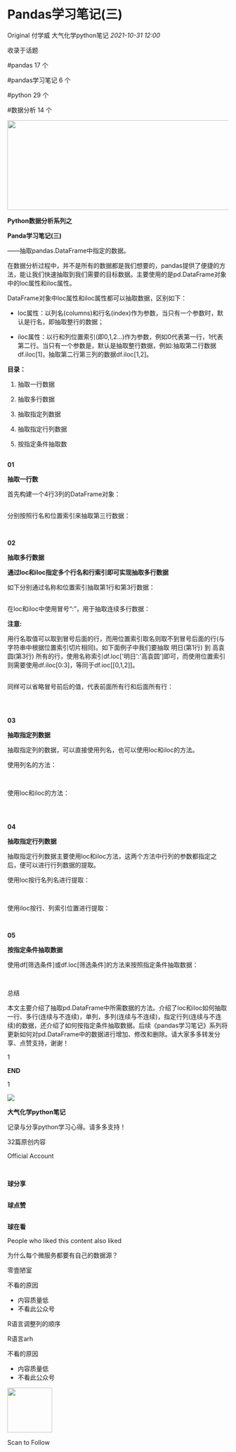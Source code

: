 # Pandas学习笔记(三)

<a id="copyright_logo"></a>Original <a id="js_author_name"></a>付学威 <a id="profileBt"></a><a id="js_name"></a>大气化学python笔记 *2021-10-31 12:00*

收录于话题

<a id="js_article_tag_name__2073532319717457922"></a>#pandas <a id="js_article_tag_num__2073532319717457922"></a>17 <a id="js_article_tag_tips__2073532319717457922"></a>个

<a id="js_article_tag_name__2101124600976703488"></a>#pandas学习笔记 <a id="js_article_tag_num__2101124600976703488"></a>6 <a id="js_article_tag_tips__2101124600976703488"></a>个

<a id="js_article_tag_name__2070277671715930115"></a>#python <a id="js_article_tag_num__2070277671715930115"></a>29 <a id="js_article_tag_tips__2070277671715930115"></a>个

<a id="js_article_tag_name__2082367141265080322"></a>#数据分析 <a id="js_article_tag_num__2082367141265080322"></a>14 <a id="js_article_tag_tips__2082367141265080322"></a>个

<img width="613" height="204" src="../../../_resources/640_wx_fmt_png_wxfrom_5_wx_lazy__7f9d63d5b40b4b189.png"/>

**Python数据分析系列之**

**Panda学习笔记(三)**

——抽取pandas.DataFrame中指定的数据。

在数据分析过程中，并不是所有的数据都是我们想要的，pandas提供了便捷的方法，能让我们快速抽取到我们需要的目标数据。主要使用的是pd.DataFrame对象中的loc属性和iloc属性。

DataFrame对象中loc属性和iloc属性都可以抽取数据，区别如下：

- loc属性：以列名(columns)和行名(index)作为参数，当只有一个参数时，默认是行名，即抽取整行的数据；
    
- iloc属性：以行和列位置索引(即0,1,2...)作为参数，例如0代表第一行，1代表第二行。当只有一个参数是，默认是抽取整行数据，例如:抽取第二行数据df.iloc\[1\]，抽取第二行第三列的数据df.iloc\[1,2\]。
    

**目录：**

1.  抽取一行数据
    
2.  抽取多行数据
    
3.  抽取指定列数据
    
4.  抽取指定行列数据
    
5.  按指定条件抽取数
    

![Image](data:image/gif;base64,iVBORw0KGgoAAAANSUhEUgAAAAEAAAABCAYAAAAfFcSJAAAADUlEQVQImWNgYGBgAAAABQABh6FO1AAAAABJRU5ErkJggg==)

**01**

**抽取一行数**

首先构建一个4行3列的DataFrame对象：

![Image](data:image/gif;base64,iVBORw0KGgoAAAANSUhEUgAAAAEAAAABCAYAAAAfFcSJAAAADUlEQVQImWNgYGBgAAAABQABh6FO1AAAAABJRU5ErkJggg==)

分别按照行名和位置索引来抽取第三行数据：

![Image](data:image/gif;base64,iVBORw0KGgoAAAANSUhEUgAAAAEAAAABCAYAAAAfFcSJAAAADUlEQVQImWNgYGBgAAAABQABh6FO1AAAAABJRU5ErkJggg==)

![Image](data:image/gif;base64,iVBORw0KGgoAAAANSUhEUgAAAAEAAAABCAYAAAAfFcSJAAAADUlEQVQImWNgYGBgAAAABQABh6FO1AAAAABJRU5ErkJggg==)

**02**

**抽取多行数据**

**通过loc和iloc指定多个行名和行索引即可实现抽取多行数据**

如下分别通过名称和位置索引抽取第1行和第3行数据：

![Image](data:image/gif;base64,iVBORw0KGgoAAAANSUhEUgAAAAEAAAABCAYAAAAfFcSJAAAADUlEQVQImWNgYGBgAAAABQABh6FO1AAAAABJRU5ErkJggg==)

在loc和iloc中使用冒号“:”，用于抽取连续多行数据：

**注意:**

用行名取值可以取到冒号后面的行，而用位置索引取名则取不到冒号后面的行(与字符串中根据位置索引切片相同)。如下面例子中我们要抽取 明日(第1行) 到 高袁圆(第3行) 所有的行，使用名称索引df.loc\['明日':'高袁圆'\]即可，而使用位置索引则需要使用df.iloc\[0:3\]，等同于df.ioc\[\[0,1,2\]\]。

![Image](data:image/gif;base64,iVBORw0KGgoAAAANSUhEUgAAAAEAAAABCAYAAAAfFcSJAAAADUlEQVQImWNgYGBgAAAABQABh6FO1AAAAABJRU5ErkJggg==)

同样可以省略冒号前后的值，代表前面所有行和后面所有行：

![Image](data:image/gif;base64,iVBORw0KGgoAAAANSUhEUgAAAAEAAAABCAYAAAAfFcSJAAAADUlEQVQImWNgYGBgAAAABQABh6FO1AAAAABJRU5ErkJggg==)

![Image](data:image/gif;base64,iVBORw0KGgoAAAANSUhEUgAAAAEAAAABCAYAAAAfFcSJAAAADUlEQVQImWNgYGBgAAAABQABh6FO1AAAAABJRU5ErkJggg==)

![Image](data:image/gif;base64,iVBORw0KGgoAAAANSUhEUgAAAAEAAAABCAYAAAAfFcSJAAAADUlEQVQImWNgYGBgAAAABQABh6FO1AAAAABJRU5ErkJggg==)

**03**

**抽取指定列数据**

抽取指定列的数据，可以直接使用列名，也可以使用loc和iloc的方法。

使用列名的方法：

![Image](data:image/gif;base64,iVBORw0KGgoAAAANSUhEUgAAAAEAAAABCAYAAAAfFcSJAAAADUlEQVQImWNgYGBgAAAABQABh6FO1AAAAABJRU5ErkJggg==)

![Image](data:image/gif;base64,iVBORw0KGgoAAAANSUhEUgAAAAEAAAABCAYAAAAfFcSJAAAADUlEQVQImWNgYGBgAAAABQABh6FO1AAAAABJRU5ErkJggg==)

使用loc和iloc的方法：

![Image](data:image/gif;base64,iVBORw0KGgoAAAANSUhEUgAAAAEAAAABCAYAAAAfFcSJAAAADUlEQVQImWNgYGBgAAAABQABh6FO1AAAAABJRU5ErkJggg==)

![Image](data:image/gif;base64,iVBORw0KGgoAAAANSUhEUgAAAAEAAAABCAYAAAAfFcSJAAAADUlEQVQImWNgYGBgAAAABQABh6FO1AAAAABJRU5ErkJggg==)

![Image](data:image/gif;base64,iVBORw0KGgoAAAANSUhEUgAAAAEAAAABCAYAAAAfFcSJAAAADUlEQVQImWNgYGBgAAAABQABh6FO1AAAAABJRU5ErkJggg==)

**04**

**抽取指定行列数据**

抽取指定行列数据主要使用loc和iloc方法，这两个方法中行列的参数都指定之后，便可以进行行列数据的提取。

使用loc按行名列名进行提取：

![Image](data:image/gif;base64,iVBORw0KGgoAAAANSUhEUgAAAAEAAAABCAYAAAAfFcSJAAAADUlEQVQImWNgYGBgAAAABQABh6FO1AAAAABJRU5ErkJggg==)

![Image](data:image/gif;base64,iVBORw0KGgoAAAANSUhEUgAAAAEAAAABCAYAAAAfFcSJAAAADUlEQVQImWNgYGBgAAAABQABh6FO1AAAAABJRU5ErkJggg==)

使用iloc按行、列索引位置进行提取：

![Image](data:image/gif;base64,iVBORw0KGgoAAAANSUhEUgAAAAEAAAABCAYAAAAfFcSJAAAADUlEQVQImWNgYGBgAAAABQABh6FO1AAAAABJRU5ErkJggg==)

![Image](data:image/gif;base64,iVBORw0KGgoAAAANSUhEUgAAAAEAAAABCAYAAAAfFcSJAAAADUlEQVQImWNgYGBgAAAABQABh6FO1AAAAABJRU5ErkJggg==)

**05**

**按指定条件抽取数据**

使用df\[筛选条件\]或df.loc\[筛选条件\]的方法来按照指定条件抽取数据：

![Image](data:image/gif;base64,iVBORw0KGgoAAAANSUhEUgAAAAEAAAABCAYAAAAfFcSJAAAADUlEQVQImWNgYGBgAAAABQABh6FO1AAAAABJRU5ErkJggg==)

![Image](data:image/gif;base64,iVBORw0KGgoAAAANSUhEUgAAAAEAAAABCAYAAAAfFcSJAAAADUlEQVQImWNgYGBgAAAABQABh6FO1AAAAABJRU5ErkJggg==)

总结

本文主要介绍了抽取pd.DataFrame中所需数据的方法。介绍了loc和iloc如何抽取一行、多行(连续与不连续)，单列，多列(连续与不连续)，指定行列(连续与不连续)的数据，还介绍了如何按指定条件抽取数据。后续《pandas学习笔记》系列将更新如何对pd.DataFrame中的数据进行增加、修改和删除。请大家多多转发分享、点赞支持，谢谢！

1

**END**

1

![](../../../_resources/0_wx_fmt_png_c25174974a954d99ba7c041eb300b5ef.png)

**大气化学python笔记**

记录与分享python学习心得。请多多支持！

<a id="js_profile_article"></a>32篇原创内容

Official Account

![Image](data:image/gif;base64,iVBORw0KGgoAAAANSUhEUgAAAAEAAAABCAYAAAAfFcSJAAAADUlEQVQImWNgYGBgAAAABQABh6FO1AAAAABJRU5ErkJggg==)

![Image](data:image/gif;base64,iVBORw0KGgoAAAANSUhEUgAAAAEAAAABCAYAAAAfFcSJAAAADUlEQVQImWNgYGBgAAAABQABh6FO1AAAAABJRU5ErkJggg==)

**球分享**

![Image](data:image/gif;base64,iVBORw0KGgoAAAANSUhEUgAAAAEAAAABCAYAAAAfFcSJAAAADUlEQVQImWNgYGBgAAAABQABh6FO1AAAAABJRU5ErkJggg==)

**球点赞**

![Image](data:image/gif;base64,iVBORw0KGgoAAAANSUhEUgAAAAEAAAABCAYAAAAfFcSJAAAADUlEQVQImWNgYGBgAAAABQABh6FO1AAAAABJRU5ErkJggg==)

**球在看**

People who liked this content also liked

为什么每个微服务都要有自己的数据源？

零壹陋室

不看的原因

- 内容质量低
- 不看此公众号

R语言调整列的顺序

R语言arh

不看的原因

- 内容质量低
- 不看此公众号

<img width="102" height="102" src="../../../_resources/qrcode_scene_10000004_size_102___bd3a8cce875e40068.bmp"/>

Scan to Follow